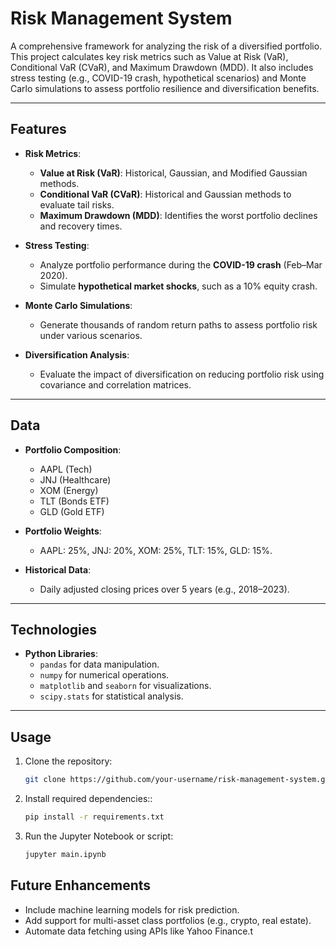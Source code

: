 # **Risk Management System**

A comprehensive framework for analyzing the risk of a diversified portfolio. This project calculates key risk metrics such as Value at Risk (VaR), Conditional VaR (CVaR), and Maximum Drawdown (MDD). It also includes stress testing (e.g., COVID-19 crash, hypothetical scenarios) and Monte Carlo simulations to assess portfolio resilience and diversification benefits.

---

## **Features**
- **Risk Metrics**:
  - **Value at Risk (VaR)**: Historical, Gaussian, and Modified Gaussian methods.
  - **Conditional VaR (CVaR)**: Historical and Gaussian methods to evaluate tail risks.
  - **Maximum Drawdown (MDD)**: Identifies the worst portfolio declines and recovery times.

- **Stress Testing**:
  - Analyze portfolio performance during the **COVID-19 crash** (Feb–Mar 2020).
  - Simulate **hypothetical market shocks**, such as a 10% equity crash.

- **Monte Carlo Simulations**:
  - Generate thousands of random return paths to assess portfolio risk under various scenarios.

- **Diversification Analysis**:
  - Evaluate the impact of diversification on reducing portfolio risk using covariance and correlation matrices.

---

## **Data**
- **Portfolio Composition**:
  - AAPL (Tech)
  - JNJ (Healthcare)
  - XOM (Energy)
  - TLT (Bonds ETF)
  - GLD (Gold ETF)
  
- **Portfolio Weights**:
  - AAPL: 25%, JNJ: 20%, XOM: 25%, TLT: 15%, GLD: 15%.
  
- **Historical Data**:
  - Daily adjusted closing prices over 5 years (e.g., 2018–2023).

---

## **Technologies**
- **Python Libraries**:
  - `pandas` for data manipulation.
  - `numpy` for numerical operations.
  - `matplotlib` and `seaborn` for visualizations.
  - `scipy.stats` for statistical analysis.
  
---

## **Usage**
1. Clone the repository:
   ```bash
   git clone https://github.com/your-username/risk-management-system.git

2. Install required dependencies::
   ```bash
   pip install -r requirements.txt
   
3. Run the Jupyter Notebook or script:
   ```bash
   jupyter main.ipynb


## **Future Enhancements**

 * Include machine learning models for risk prediction.
 * Add support for multi-asset class portfolios (e.g., crypto, real estate).
 * Automate data fetching using APIs like Yahoo Finance.t
